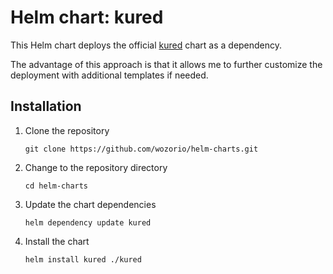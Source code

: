 # Helm chart: kured

This Helm chart deploys the official [kured](https://github.com/weaveworks/kured) chart as a dependency.

The advantage of this approach is that it allows me to further customize the deployment with additional templates if needed.

## Installation

1. Clone the repository
    ```
    git clone https://github.com/wozorio/helm-charts.git
    ```
1. Change to the repository directory
    ```
    cd helm-charts
    ```
1. Update the chart dependencies
    ```
    helm dependency update kured
    ```
1. Install the chart
    ```
    helm install kured ./kured
    ```

